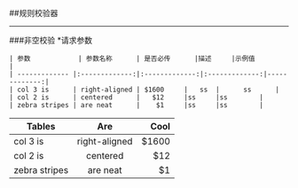 
##规则校验器
***
###非空校验
	*请求参数
	
	| 参数        	| 参数名称      | 是否必传  	|描述		|示例值	       |
	| ------------- |:-------------:|:-------------:|:-------------:|-------------:|
	| col 3 is      | right-aligned | $1600 	|	ss	|      ss      |
	| col 2 is      | centered      |   $12 	|ss		|ss	       |
	| zebra stripes | are neat      |    $1 	|ss		|ss	       |
	
| Tables        | Are           | Cool  |
| ------------- |:-------------:| -----:|
| col 3 is      | right-aligned | $1600 |
| col 2 is      | centered      |   $12 |
| zebra stripes | are neat      |    $1 |
